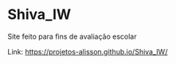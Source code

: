 # Shiva_IW
Site feito para fins de avaliação escolar

Link: https://projetos-alisson.github.io/Shiva_IW/
